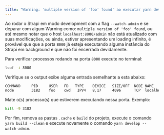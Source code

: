 ```yaml
---
title: "Warning: 'multiple version of 'foo' found' ao executar yarn develop --watch-admin"
---
```


Ao rodar o Strapi em modo development com a flag `--watch-admin` e se deparar com algum Warning como: `multiple version of 'foo' found`, ou até mesmo notar que o host `localhost:8000/admin` não está atualizado com suas modificações, ou ainda, estiver apresentando um loading infinito, é provável que que a porta `8000` já esteja executando alguma instância do Strapi em background e que não foi encerrada devidamente.

Para verificar processos rodando na porta `8000` execute no terminal:

```bash
lsof -i 8000
```

Verifique se o output exibe alguma entrada semelhante a esta abaixo:

```bash
COMMAND     PID     USER   FD   TYPE    DEVICE   SIZE/OFF  NODE NAME
node        3182    foo    cwd   IPV4   8,17     4096      TCP  localhost:8000(LISTEN)
```

Mate o(s) processo(s) que estiverem executando nessa porta. Exemplo:

```bash
kill -9 3182
```

Por fim, remova as pastas `.cache` e `build` do projeto, execute o comando `yarn build --clean` e execute novamente o comando `yarn develop --watch-admin`.
